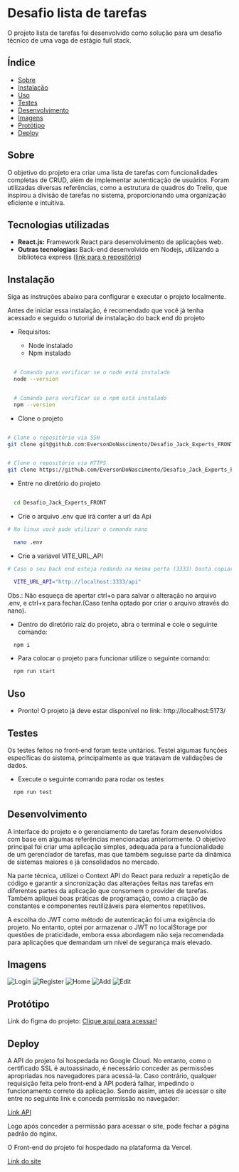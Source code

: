 # Desafio lista de tarefas

O projeto lista de tarefas foi desenvolvido como solução para um desafio técnico de uma vaga de estágio full stack.

## Índice

- [Sobre](#sobre)
- [Instalação](#instalação)
- [Uso](#uso)
- [Testes](#testes)
- [Desenvolvimento](#desenvolvimento)
- [Imagens](#imagens)
- [Protótipo](#protótipo)
- [Deploy](#deploy)

## Sobre

O objetivo do projeto era criar uma lista de tarefas com funcionalidades completas de CRUD, além de implementar autenticação de usuários. Foram utilizadas diversas referências, como a estrutura de quadros do Trello, que inspirou a divisão de tarefas no sistema, proporcionando uma organização eficiente e intuitiva.

## Tecnologias utilizadas

- **React.js:** Framework React para desenvolvimento de aplicações web.
- **Outras tecnologias:** Back-end desenvolvido em Nodejs, utilizando a biblioteca express ([link para o repositório](https://github.com/EversonDoNascimento/Desafio_Jack_Experts))

## Instalação

Siga as instruções abaixo para configurar e executar o projeto localmente.

Antes de iniciar essa instalação, é recomendado que você já tenha acessado e seguido o tutorial de instalação do back end do projeto

- Requisitos:

  - Node instalado
  - Npm instalado

```bash

  # Comando para verificar se o node está instalado
  node --version
```

```bash

  # Comando para verificar se o npm está instalado
  npm --version

```

- Clone o projeto

```bash

# Clone o repositório via SSH
git clone git@github.com:EversonDoNascimento/Desafio_Jack_Experts_FRONT.git


# Clone o repositório via HTTPS
git clone https://github.com/EversonDoNascimento/Desafio_Jack_Experts_FRONT.git

```

- Entre no diretório do projeto

```bash

  cd Desafio_Jack_Experts_FRONT

```

- Crie o arquivo .env que irá conter a url da Api

```bash
# No linux você pode utilizar o comando nano

  nano .env

```

- Crie a variável VITE_URL_API

```bash
# Caso o seu back end esteja rodando na mesma porta (3333) basta copiar e colar:

  VITE_URL_API="http://localhost:3333/api"

```

Obs.: Não esqueça de apertar ctrl+o para salvar o alteração no arquivo .env, e ctrl+x para fechar.(Caso tenha optado por criar o arquivo através do nano).

- Dentro do diretório raiz do projeto, abra o terminal e cole o seguinte comando:

```bash
  npm i
```

- Para colocar o projeto para funcionar utilize o seguinte comando:

```bash
  npm run start
```

## Uso

- Pronto! O projeto já deve estar disponível no link: http://localhost:5173/

## Testes

Os testes feitos no front-end foram teste unitários. Testei algumas funções específicas do sistema, principalmente as que tratavam de validações de dados.

- Execute o seguinte comando para rodar os testes

```bash
  npm run test
```

## Desenvolvimento

A interface do projeto e o gerenciamento de tarefas foram desenvolvidos com base em algumas referências mencionadas anteriormente. O objetivo principal foi criar uma aplicação simples, adequada para a funcionalidade de um gerenciador de tarefas, mas que também seguisse parte da dinâmica de sistemas maiores e já consolidados no mercado.

Na parte técnica, utilizei o Context API do React para reduzir a repetição de código e garantir a sincronização das alterações feitas nas tarefas em diferentes partes da aplicação que consomem o provider de tarefas. Também apliquei boas práticas de programação, como a criação de constantes e componentes reutilizáveis para elementos repetitivos.

A escolha do JWT como método de autenticação foi uma exigência do projeto. No entanto, optei por armazenar o JWT no localStorage por questões de praticidade, embora essa abordagem não seja recomendada para aplicações que demandam um nível de segurança mais elevado.

## Imagens

![Login](./public/Images_Readme/Login.png)
![Register](./public/Images_Readme/Register.png)
![Home](./public/Images_Readme/Home.png)
![Add](./public/Images_Readme/Add.png)
![Edit](./public/Images_Readme/Edit.png)

## Protótipo

Link do figma do projeto: [Clique aqui para acessar!](https://www.figma.com/design/5sAYCdu76J3erVMLNz6IVG/Desafio-Jack-Expert?t=1SRZbf3UyWD9AKid-0)

## Deploy

A API do projeto foi hospedada no Google Cloud. No entanto, como o certificado SSL é autoassinado, é necessário conceder as permissões apropriadas nos navegadores para acessá-la. Caso contrário, qualquer requisição feita pelo front-end à API poderá falhar, impedindo o funcionamento correto da aplicação.
Sendo assim, antes de acessar o site entre no seguinte link e conceda permissão no navegador:

[Link API](https://35.192.146.233/)

Logo após conceder a permissão para acessar o site, pode fechar a página padrão do nginx.

O Front-end do projeto foi hospedado na plataforma da Vercel.

[Link do site](https://desafio-jack-experts-fr-git-1d6f72-everson-nascimentos-projects.vercel.app)
